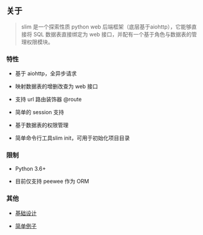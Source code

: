 
## 关于

> slim 是一个探索性质 python web 后端框架（底层基于aiohttp），它能够直接将 SQL 数据表直接绑定为 web 接口，并配有一个基于角色与数据表的管理权限模块。


### 特性

* 基于 aiohttp，全异步请求

* 映射数据表的增删改查为 web 接口

* 支持 url 路由装饰器 @route

* 简单的 session 支持

* 基于数据表的权限管理

* 简单命令行工具slim init，可用于初始化项目目录


### 限制

* Python 3.6+

* 目前仅支持 peewee 作为 ORM


### 其他

* [基础设计](quickstart/_design.md)

* [简单例子](quickstart/helloworld.md)
